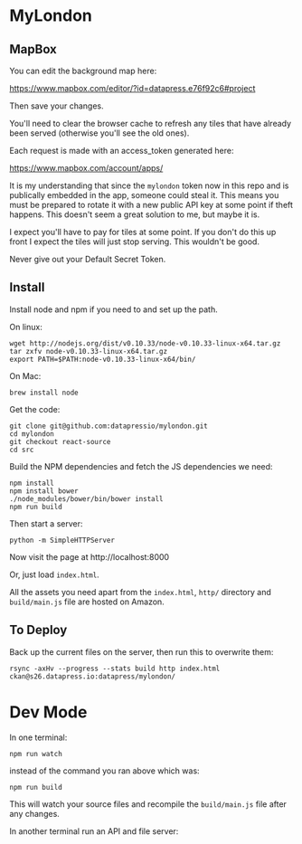 MyLondon
========

MapBox
------

You can edit the background map here:

https://www.mapbox.com/editor/?id=datapress.e76f92c6#project

Then save your changes.

You'll need to clear the browser cache to refresh any tiles that have already
been served (otherwise you'll see the old ones).

Each request is made with an access_token generated here:

https://www.mapbox.com/account/apps/

It is my understanding that since the `mylondon` token now in this repo and is
publically embedded in the app, someone could steal it. This means you must be
prepared to rotate it with a new public API key at some point if theft happens.
This doesn't seem a great solution to me, but maybe it is.

I expect you'll have to pay for tiles at some point. If you don't do this up
front I expect the tiles will just stop serving. This wouldn't be good.

Never give out your Default Secret Token.

Install
-------

Install node and npm if you need to and set up the path.

On linux:

~~~
wget http://nodejs.org/dist/v0.10.33/node-v0.10.33-linux-x64.tar.gz
tar zxfv node-v0.10.33-linux-x64.tar.gz
export PATH=$PATH:node-v0.10.33-linux-x64/bin/
~~~

On Mac:

~~~
brew install node
~~~

Get the code:

~~~
git clone git@github.com:datapressio/mylondon.git
cd mylondon
git checkout react-source
cd src
~~~

Build the NPM dependencies and fetch the JS dependencies we need:

~~~
npm install
npm install bower
./node_modules/bower/bin/bower install
npm run build
~~~

Then start a server:

~~~
python -m SimpleHTTPServer
~~~

Now visit the page at http://localhost:8000

Or, just load `index.html`.

All the assets you need apart from the `index.html`, `http/` directory and `build/main.js` file are hosted on Amazon.

To Deploy
---------

Back up the current files on the server, then run this to overwrite them:

~~~
rsync -axHv --progress --stats build http index.html ckan@s26.datapress.io:datapress/mylondon/ 
~~~

Dev Mode
========

In one terminal:

~~~
npm run watch
~~~

instead of the command you ran above which was:

~~~
npm run build
~~~


This will watch your source files and recompile the `build/main.js` file after any changes.

In another terminal run an API and file server:

